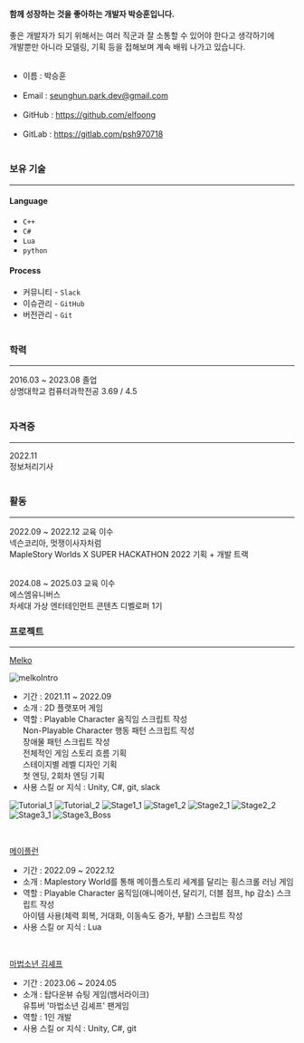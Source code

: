 #### 함께 성장하는 것을 좋아하는 개발자 박승훈입니다.

좋은 개발자가 되기 위해서는 여러 직군과 잘 소통할 수 있어야 한다고 생각하기에<br/>개발뿐만 아니라 모델링, 기획 등을 접해보며 계속 배워 나가고 있습니다.<br/><br/>
  * 이름 : 박승훈<br/><br/>
  * Email : seunghun.park.dev@gmail.com<br/><br/>
  * GitHub : https://github.com/elfoong<br/><br/>
  * GitLab : https://gitlab.com/psh970718<br/><br/>

### 보유 기술
---
#### Language
  * ```C++```
  * ```C#```
  * ```Lua```
  * ```python```

#### Process

  * 커뮤니티 - ```Slack```
  * 이슈관리 - ```GitHub```
  * 버전관리 - ```Git```
<br/><br/>

### 학력
---
2016.03 ~ 2023.08 졸업 <br/>
상명대학교 컴퓨터과학전공 3.69 / 4.5
<br/><br/>

### 자격증
---
2022.11<br/>
정보처리기사
<br/><br/>

### 활동
---
2022.09 ~ 2022.12 교육 이수<br/>
넥슨코리아, 멋쟁이사자처럼<br/>
MapleStory Worlds X SUPER HACKATHON 2022 기획 + 개발 트랙
<br/><br/>

2024.08 ~ 2025.03 교육 이수<br/>
에스엠유니버스<br/>
차세대 가상 엔터테인먼트 콘텐츠 디벨로퍼 1기
<br/>

### 프로젝트
---
[Melko](https://gitlab.com/yeonk33/melko)<br/>

![melkoIntro](https://github.com/user-attachments/assets/feb3cb98-303c-47c8-8d7a-373137d10f6a)


  * 기간 : 2021.11 ~ 2022.09
  * 소개 : 2D 플랫포머 게임 
  * 역할 : Playable Character 움직임 스크립트 작성 <br/>
Non-Playable Character 행동 패턴 스크립트 작성 <br/>
장애물 패턴 스크립트 작성 <br/>
전체적인 게임 스토리 흐름 기획 <br/>
스테이지별 레벨 디자인 기획 <br/>
첫 엔딩, 2회차 엔딩 기획 <br/>
  * 사용 스킬 or 지식 : Unity, C#, git, slack

![Tutorial_1](https://github.com/user-attachments/assets/31b55eaf-c257-466b-aacf-e59d8ecf0341)
![Tutorial_2](https://github.com/user-attachments/assets/0b49cfa1-d8da-42eb-aa07-ba11ec31b1e3)
![Stage1_1](https://github.com/user-attachments/assets/279e83e9-bfd7-4441-8517-58c6dffd81d2)
![Stage1_2](https://github.com/user-attachments/assets/75f34fd7-d2ba-4b0f-9b1c-07963c6bf015)
![Stage2_1](https://github.com/user-attachments/assets/6585651b-732c-4576-9086-037ebef1d464)
![Stage2_2](https://github.com/user-attachments/assets/3ffc5416-6a68-45e8-82b4-4be52635b65c)
![Stage3_1](https://github.com/user-attachments/assets/a3a82f47-7db9-48c5-97b0-10ced3341018)
![Stage3_Boss](https://github.com/user-attachments/assets/9516debd-dbcd-434e-893c-300a3d6ca5eb)



<br/>




[메이플런](https://maplestoryworlds.nexon.com/ko/play/856fe59650c24dbcab24e3403f886f6f/?utm_source=nexon_homepage&utm_medium=banners&utm_campaign=KSL&utm_content=central_city)<br/>
  * 기간 : 2022.09 ~ 2022.12
  * 소개 : Maplestory World를 통해 메이플스토리 세계를 달리는 횡스크롤 러닝 게임
  * 역할 : Playable Character 움직임(애니메이션, 달리기, 더블 점프, hp 감소) 스크립트 작성 <br/>
  아이템 사용(체력 회복, 거대화, 이동속도 증가, 부활) 스크립트 작성
  * 사용 스킬 or 지식 : Lua
<br/>

[마법소년 김셰프](https://gitlab.com/psh970718/magicchef)<br/>
  * 기간 : 2023.06 ~ 2024.05
  * 소개 :   탑다운뷰 슈팅 게임(뱀서라이크) <br/>
  유튜버 '마법소년 김셰프' 팬게임
  * 역할 : 1인 개발
  * 사용 스킬 or 지식 : Unity, C#, git
<br/>

